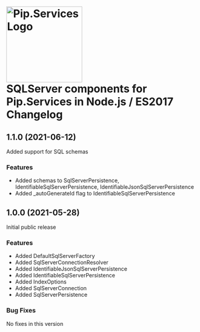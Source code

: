 # <img src="https://uploads-ssl.webflow.com/5ea5d3315186cf5ec60c3ee4/5edf1c94ce4c859f2b188094_logo.svg" alt="Pip.Services Logo" width="200"> <br/> SQLServer components for Pip.Services in Node.js / ES2017 Changelog

## <a name="1.1.0"></a> 1.1.0 (2021-06-12)

Added support for SQL schemas

### Features
* Added schemas to SqlServerPersistence, IdentifiableSqlServerPersistence, IdentifiableJsonSqlServerPersistence
* Added _autoGenerateId flag to IdentifiableSqlServerPersistence

## <a name="1.0.0"></a> 1.0.0 (2021-05-28)

Initial public release

### Features
* Added DefaultSqlServerFactory
* Added SqlServerConnectionResolver
* Added IdentifiableJsonSqlServerPersistence
* Added IdentifiableSqlServerPersistence
* Added IndexOptions
* Added SqlServerConnection
* Added SqlServerPersistence

### Bug Fixes
No fixes in this version
